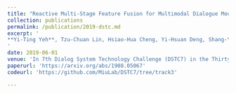 ```yaml
---
title: "Reactive Multi-Stage Feature Fusion for Multimodal Dialogue Modeling"
collection: publications
permalink: /publication/2019-dstc.md
excerpt: '
**Yi-Ting Yeh**, Tzu-Chuan Lin, Hsiao-Hua Cheng, Yi-Hsuan Deng, Shang-Yu Su, and Yun-Nung Chen
'
date: 2019-06-01
venue: 'In 7th Dialog System Technology Challenge (DSTC7) in the Thirty-Third AAAI Conference on Artificial Intelligence (AAAI)'
paperurl: 'https://arxiv.org/abs/1908.05067'
codeurl: 'https://github.com/MiuLab/DSTC7/tree/track3'

---
```



